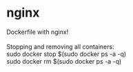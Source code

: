 # nginx
Dockerfile with nginx!<br><br>
Stopping and removing all containers:<br>
sudo docker stop $(sudo docker ps -a -q)<br>
sudo docker rm $(sudo docker ps -a -q)
